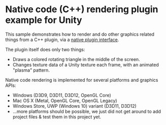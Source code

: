 # Native code (C++) rendering plugin example for Unity

This sample demonstrates how to render and do other graphics related things from a C++ plugin, via a
[native plugin interface](http://docs.unity3d.com/Manual/NativePluginInterface.html).

The plugin itself does only two things:

* Draws a colored rotating triangle in the middle of the screen.
* Changes texture data of a Unity texture each frame, with an animated "plasma" pattern.

Native code rendering is implemented for several platforms and graphics APIs:
* Windows (D3D9, D3D11, D3D12, OpenGL Core)
* Mac OS X (Metal, OpenGL Core, OpenGL Legacy)
* Windows Store, UWP (Windows 10) variant (D3D11, D3D12)
* ...more platforms should be possible, we just did not get around to add project files & test them in this project yet.